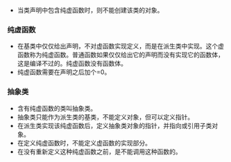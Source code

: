 - 当类声明中包含纯虚函数时，则不能创建该类的对象。

### 纯虚函数

- 在基类中仅仅给出声明，不对虚函数实现定义，而是在派生类中实现。这个虚函数称为纯虚函数。普通函数如果仅仅给出它的声明而没有实现它的函数体，这是编译不过的。纯虚函数没有函数体。
- 纯虚函数需要在声明之后加个=0。

### 抽象类

- 含有纯虚函数的类叫抽象类。
- 抽象类只能作为派生类的基类，不能定义对象，但可以定义指针。
- 在派生类实现该纯虚函数后，定义抽象类对象的指针，并指向或引用子类对象。
- 在定义纯虚函数时，不能定义虚函数的实现部分。
- 在没有重新定义这种纯虚函数之前，是不能调用这种函数的。